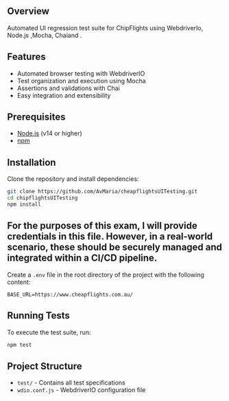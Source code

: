 ## Overview

Automated UI regression test suite for ChipFlights using WebdriverIo, Node.js ,Mocha, Chaiand .

## Features

- Automated browser testing with WebdriverIO
- Test organization and execution using Mocha
- Assertions and validations with Chai
- Easy integration and extensibility

## Prerequisites

- [Node.js](https://nodejs.org/) (v14 or higher)
- [npm](https://www.npmjs.com/)

## Installation

Clone the repository and install dependencies:

```bash
git clone https://github.com/AvMaria/cheapflightsUITesting.git
cd chipflightsUITesting
npm install
```

## For the purposes of this exam, I will provide credentials in this file. However,  in a real-world scenario, these should be securely managed and integrated within a CI/CD pipeline.


Create a `.env` file in the root directory of the project with the following content:

```env
BASE_URL=https://www.cheapflights.com.au/
```



## Running Tests

To execute the test suite, run:

```bash
npm test
```

## Project Structure

- `test/` - Contains all test specifications
- `wdio.conf.js` - WebdriverIO configuration file
